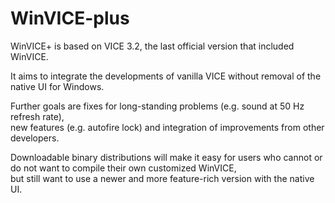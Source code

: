 # WinVICE-plus

WinVICE+ is based on VICE 3.2, the last official version that included WinVICE.</br>

It aims to integrate the developments of vanilla VICE without removal of the native UI for Windows.</br>

Further goals are fixes for long-standing problems (e.g. sound at 50 Hz refresh rate),</br>
new features (e.g. autofire lock) and integration of improvements from other developers.</br>

Downloadable binary distributions will make it easy for users who cannot or do not want to compile their own customized WinVICE,</br>
but still want to use a newer and more feature-rich version with the native UI.
